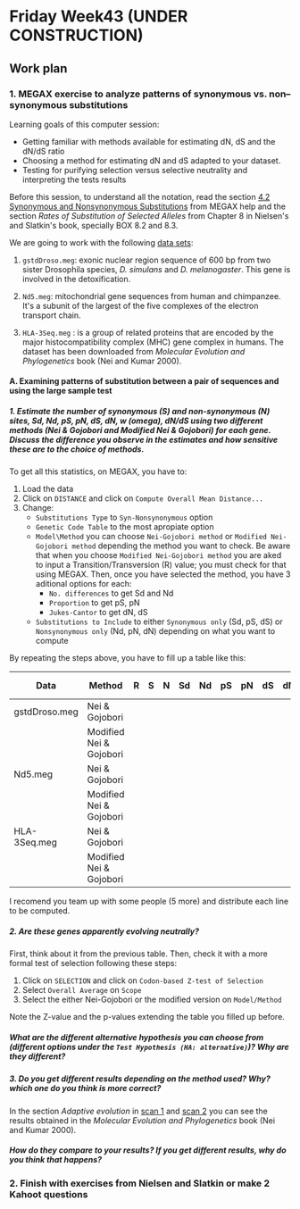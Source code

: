 # Friday Week43 (UNDER CONSTRUCTION)

## Work plan 

### 1. MEGAX exercise to analyze patterns of synonymous vs. non–synonymous substitutions  

Learning goals of this computer session:

+ Getting familiar with methods available for estimating dN, dS and the dN/dS ratio
+ Choosing a method for estimating dN and dS adapted to your dataset. 
+ Testing for purifying selection versus selective neutrality and interpreting the tests results

Before this session, to understand all the notation, read the section [4.2 Synonymous and Nonsynonymous Substitutions](https://www.megasoftware.net/mega1_manual/Distance.html) from MEGAX help and the section *Rates of Substitution of Selected Alleles* from Chapter 8 in Nielsen's and Slatkin's book, specially BOX 8.2 and 8.3.

We are going to work with the following [data sets](data.zip):

1. `gstdDroso.meg`: exonic nuclear region sequence of 600 bp from two sister Drosophila species, *D. simulans* and *D. melanogaster*. This gene is involved in the detoxification.

2. `Nd5.meg`: mitochondrial gene sequences from human and chimpanzee. It's a subunit of the largest of the five complexes of the electron transport chain. 

3. `HLA-3Seq.meg` : is a group of related proteins that are encoded by the major histocompatibility complex (MHC) gene complex in humans. The dataset has been downloaded from *Molecular Evolution and Phylogenetics* book (Nei and Kumar 2000).

#### A. Examining patterns of substitution between a pair of sequences and using the large sample test

##### 1. Estimate the number of synonymous (S) and non-synonymous (N) sites, Sd, Nd, pS, pN, dS, dN, w (omega), dN/dS using two different methods (Nei & Gojobori and Modified Nei & Gojobori) for each gene. Discuss the difference you observe in the estimates and how sensitive these are to the choice of methods.

To get all this statistics, on MEGAX, you have to:

1. Load the data
2. Click on `DISTANCE` and click on `Compute Overall Mean Distance...`
3. Change:
    - `Substitutions Type` to `Syn-Nonsynonymous` option
    - `Genetic Code Table` to the most apropiate option
    - `Model\Method` you can choose `Nei-Gojobori method` or `Modified Nei-Gojobori method` depending the method you want to check. Be aware that when you choose `Modified Nei-Gojobori method` you are aked to input a Transition/Transversion (R) value; you must check for that using MEGAX. Then, once you have selected the method, you have 3 aditional options for each:
        + `No. differences` to get Sd and Nd
        + `Proportion` to get pS, pN
        + `Jukes-Cantor` to get dN, dS
    - `Substitutions to Include` to either `Synonymous only` (Sd, pS, dS) or `Nonsynonymous only` (Nd, pN, dN) depending on what you want to compute
 
By repeating the steps above, you have to fill up a table like this:

|      Data     |          Method         | R | S | N | Sd | Nd | pS | pN | dS | dN | w = dN/dS |
|---------------|-------------------------|---|---|---|----|----|----|----|----|----|-----------|
| gstdDroso.meg | Nei & Gojobori          |   |   |   |    |    |    |    |    |    |           |
|               | Modified Nei & Gojobori |   |   |   |    |    |    |    |    |    |           |
| Nd5.meg       | Nei & Gojobori          |   |   |   |    |    |    |    |    |    |           |
|               | Modified Nei & Gojobori |   |   |   |    |    |    |    |    |    |           |
| HLA-3Seq.meg  | Nei & Gojobori          |   |   |   |    |    |    |    |    |    |           |
|               | Modified Nei & Gojobori |   |   |   |    |    |    |    |    |    |           |

I recomend you team up with some people (5 more) and distribute each line to be computed. 

##### 2. Are these genes apparently evolving neutrally? 

First, think about it from the previous table. Then, check it with a more formal test of selection following these steps:

1. Click on `SELECTION` and click on `Codon-based Z-test of Selection`
2. Select `Overall Average` on `Scope`
3. Select the either Nei-Gojobori or the modified version on `Model/Method`

Note the Z-value and the p-values extending the table you filled up before. 

##### What are the different alternative hypothesis you can choose from (different options under the `Test Hypothesis (HA: alternative)`)? Why are they different?

##### 3. Do you get different results depending on the method used? Why? which one do you think is more correct?

In the section *Adaptive evolution* in [scan 1](scan1.pdf) and [scan 2](scan2.pdf) you can see the results obtained in the *Molecular Evolution and Phylogenetics* book (Nei and Kumar 2000). 

##### How do they compare to your results? If you get different results, why do you think that happens? 

### 2. Finish with exercises from Nielsen and Slatkin or make 2 Kahoot questions

